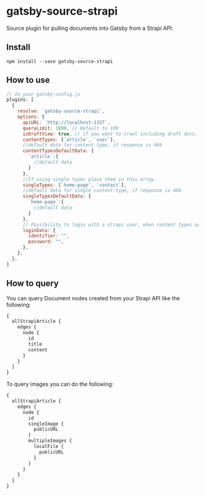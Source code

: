 # gatsby-source-strapi

Source plugin for pulling documents into Gatsby from a Strapi API.

## Install

`npm install --save gatsby-source-strapi`

## How to use

```javascript
// In your gatsby-config.js
plugins: [
  {
    resolve: `gatsby-source-strapi`,
    options: {
      apiURL: `http://localhost:1337`,
      queryLimit: 1000, // Default to 100
      isDraftView: true, // if you want to crawl including draft docs. set true (default: false)
      contentTypes: [`article`, `user`],
      //default data for content type, if response is 404
      contentTypesDefaultData: {
        `article`:{
          //default data
        }
      },
      //If using single types place them in this array.
      singleTypes: [`home-page`, `contact`],
      //default data for single content type, if response is 404
      singleTypesDefaultData: {
        `home-page`:{
          //default data
        }
      },
      // Possibility to login with a strapi user, when content types are not publically available (optional).
      loginData: {
        identifier: "",
        password: "",
      },
    },
  },
]
```

## How to query

You can query Document nodes created from your Strapi API like the following:

```graphql
{
  allStrapiArticle {
    edges {
      node {
        id
        title
        content
      }
    }
  }
}
```

To query images you can do the following:

```graphql
{
  allStrapiArticle {
    edges {
      node {
        id
        singleImage {
          publicURL
        }
        multipleImages {
          localFile {
            publicURL
          }
        }
      }
    }
  }
}
```
